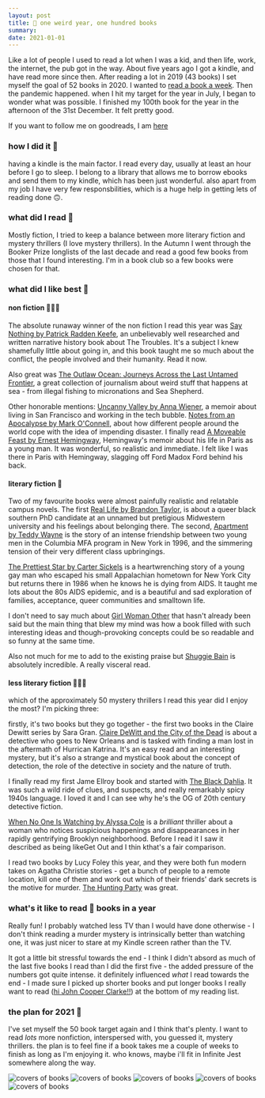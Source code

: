 ```yaml
---
layout: post
title: 💯 one weird year, one hundred books
summary:
date: 2021-01-01
---
```


Like a lot of people I used to read a lot when I was a kid, and then life, work, the internet, the pub got in the way. About five years ago I got a kindle, and have read more since then. After reading a lot in 2019 (43 books) I set myself the goal of 52 books in 2020. I wanted to [read a book a week](https://tumblr.austinkleon.com/post/18680619009). Then the pandemic happened. when I hit my target for the year in July, I began to wonder what was possible. I finished my 100th book for the year in the afternoon of the 31st December. It felt pretty good.

If you want to follow me on goodreads, I am [here](https://www.goodreads.com/user/show/14117022-caroline-hatwell)

### how I did it 📱

having a kindle is the main factor. I read every day, usually at least an hour before I go to sleep. I belong to a library that allows me to borrow ebooks and send them to my kindle, which has been just wonderful. also apart from my job I have very few responsbilities, which is a huge help in getting lets of reading done 🙃.

### what did I read 📖

Mostly fiction, I tried to keep a balance between more literary fiction and mystery thrillers (I love mystery thrillers). In the Autumn I went through the Booker Prize longlists of the last decade and read a good few books from those that I found interesting. I'm in a book club so a few books were chosen for that.

### what did I like best 🥇

#### non fiction 👩🏼‍🏫

The absolute runaway winner of the non fiction I read this year was [Say Nothing by Patrick Radden Keefe](https://www.goodreads.com/book/show/49771934-say-nothing), an unbelievably well researched and written narrative history book about The Troubles. It's a subject I knew shamefully little about going in, and this book taught me so much about the conflict, the people involved and their humanity. Read it now.

Also great was [The Outlaw Ocean: Journeys Across the Last Untamed Frontier](https://www.goodreads.com/book/show/45551985-the-outlaw-ocean), a great collection of journalism about weird stuff that happens at sea - from illegal fishing to micronations and Sea Shepherd.

Other honorable mentions: [Uncanny Valley by Anna Wiener](https://www.goodreads.com/book/show/46136224-uncanny-valley), a memoir about living in San Francisco and working in the tech bubble. [Notes from an Apocalypse by Mark O'Connell](https://www.goodreads.com/book/show/50254997-notes-from-an-apocalypse), about how different people around the world cope with the idea of impending disaster. I finally read [A Moveable Feast by Ernest Hemingway](https://www.goodreads.com/book/show/6603103-a-moveable-feast), Hemingway's memoir about his life in Paris as a young man. It was wonderful, so realistic and immediate. I felt like I was there in Paris with Hemingway, slagging off Ford Madox Ford behind his back.

#### literary fiction 📜

Two of my favourite books were almost painfully realistic and relatable campus novels. The first [Real Life by Brandon Taylor](https://www.goodreads.com/book/show/50884008-real-life), is about a queer black southern PhD candidate at an unnamed but pretigious Midwestern university and his feelings about belonging there. The second, [Apartment by Teddy Wayne](https://www.goodreads.com/book/show/52088724-apartment) is the story of an intense friendship between two young men in the Columbia MFA program in New York in 1996, and the simmering tension of their very different class upbringings.

[The Prettiest Star by Carter Sickels](https://www.goodreads.com/book/show/50255657-the-prettiest-star) is a heartwrenching story of a young gay man who escaped his small Appalachian hometown for New York City but returns there in 1986 when he knows he is dying from AIDS. It taught me lots about the 80s AIDS epidemic, and is a beautiful and sad exploration of families, acceptance, queer communities and smalltown life.

I don't need to say much about [Girl Woman Other](https://www.goodreads.com/book/show/54443204-girl-woman-other) that hasn't already been said but the main thing that blew my mind was how a book filled with such interesting ideas and though-provoking concepts could be so readable and so funny at the same time.

Also not much for me to add to the existing praise but [Shuggie Bain](https://www.goodreads.com/book/show/48589362-shuggie-bain) is absolutely incredible. A really visceral read.

#### less literary fiction 🕵🏻‍♀️

which of the approximately 50 mystery thrillers I read this year did I enjoy the most? I'm picking three:

firstly, it's two books but they go together - the first two books in the Claire Dewitt series by Sara Gran. [Claire DeWitt and the City of the Dead](https://www.goodreads.com/book/show/11451486-claire-dewitt-and-the-city-of-the-dead) is about a detective who goes to New Orleans and is tasked with finding a man lost in the aftermath of Hurrican Katrina. It's an easy read and an interesting mystery, but it's also a strange and mystical book about the concept of detection, the role of the detective in society and the nature of truth.

I finally read my first Jame Ellroy book and started with [The Black Dahlia](https://www.goodreads.com/book/show/8388822-the-black-dahlia). It was such a wild ride of clues, and suspects, and really remarkably spicy 1940s language. I loved it and I can see why he's the OG of 20th century detective fiction.

[When No One Is Watching by Alyssa Cole](https://www.goodreads.com/book/show/51202607-when-no-one-is-watching) is a _brilliant_ thriller about a woman who notices suspicious happenings and disappearances in her rapidly gentrifying Brooklyn neighborhood. Before I read it I saw it described as being likeGet Out and I thin kthat's a fair comparison.

I read two books by Lucy Foley this year, and they were both fun modern takes on Agatha Christie stories - get a bunch of people to a remote location, kill one of them and work out which of their friends' dark secrets is the motive for murder. [The Hunting Party](https://www.goodreads.com/book/show/41429961-the-hunting-party) was great.

### what's it like to read 💯 books in a year

Really fun! I probably watched less TV than I would have done otherwise - I don't think reading a murder mystery is intrinsically better than watching one, it was just nicer to stare at my Kindle screen rather than the TV.

It got a little bit stressful towards the end - I think I didn't absord as much of the last five books I read than I did the first five - the added pressure of the numbers got quite intense. it definitely influenced _what_ I read towards the end - I made sure I picked up shorter books and put longer books I really want to read ([hi John Cooper Clarke!!](https://www.goodreads.com/book/show/52772089-i-wanna-be-yours)) at the bottom of my reading list.

### the plan for 2021 🎊

I've set myself the 50 book target again and I think that's plenty. I want to read _lots_ more nonfiction, interspersed with, you guessed it, mystery thrillers. the plan is to feel fine if a book takes me a couple of weeks to finish as long as I'm enjoying it. who knows, maybe i'll fit in Infinite Jest somewhere along the way.

![covers of books](/images/books_post/5.png)
![covers of books](/images/books_post/4.png)
![covers of books](/images/books_post/3.png)
![covers of books](/images/books_post/2.png)
![covers of books](/images/books_post/1.png)
